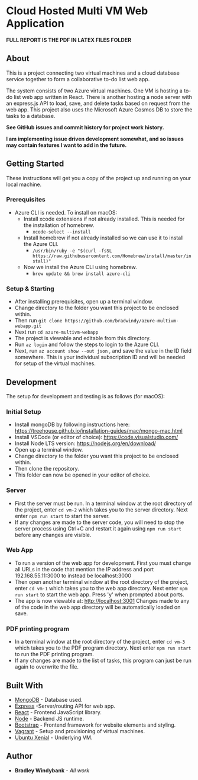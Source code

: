 # Cloud Hosted Multi VM Web Application

**FULL REPORT IS THE PDF IN LATEX FILES FOLDER**

## About

This is a project connecting two virtual machines and a cloud database service together to form a collaborative to-do list web app.

The system consists of two Azure virtual machines. One VM is hosting a to-do list web app written in React. There is another hosting a node server with an express.js API to load, save, and delete tasks based on request from the web app. This project also uses the Microsoft Azure Cosmos DB to store the tasks to a database.

**See GitHub issues and commit history for project work history.**

**I am implementing issue driven development somewhat, and so issues may contain features I want to add in the future.**

## Getting Started

These instructions will get you a copy of the project up and running on your local machine.

### Prerequisites

- Azure CLI is needed. To install on macOS:
  - Install xcode extensions if not already installed. This is needed for the installation of homebrew.
    - `xcode-select --install`
  - Install homebrew if not already installed so we can use it to install the Azure CLI.
    - `/usr/bin/ruby -e "$(curl -fsSL https://raw.githubusercontent.com/Homebrew/install/master/install)"`
  - Now we install the Azure CLI using homebrew.
    - `brew update && brew install azure-cli`

### Setup & Starting

- After installing prerequisites, open up a terminal window.
- Change directory to the folder you want this project to be enclosed within.
- Then run `git clone https://github.com/bradwindy/azure-multivm-webapp.git`
- Next run `cd azure-multivm-webapp`
- The project is viewable and editable from this directory.
- Run `az login` and follow the steps to login to the Azure CLI.
- Next, run `az account show --out json` , and save the value in the ID field somewhere. This is your individual subscription ID and will be needed for setup of the virtual machines.

## Development

The setup for development and testing is as follows (for macOS):

### Initial Setup

- Install mongoDB by following instructions here: <https://treehouse.github.io/installation-guides/mac/mongo-mac.html>
- Install VSCode (or editor of choice): <https://code.visualstudio.com/>
- Install Node LTS version: <https://nodejs.org/en/download/>
- Open up a terminal window.
- Change directory to the folder you want this project to be enclosed within.
- Then clone the repository.
- This folder can now be opened in your editor of choice.

### Server

- First the server must be run. In a terminal window at the root directory of the project, enter `cd vm-2` which takes you to the server directory. Next enter `npm run start` to start the server.
- If any changes are made to the server code, you will need to stop the server process using Ctrl+C and restart it again using `npm run start` before any changes are visible.

### Web App

- To run a version of the web app for development. First you must change all URLs in the code that mention the IP address and port 192.168.55.11:3000 to instead be localhost:3000
- Then open another terminal window at the root directory of the project, enter `cd vm-1` which takes you to the web app directory. Next enter `npm run start` to start the web app. Press 'y' when prompted about ports.
- The app is now viewable at: <http://localhost:3001> Changes made to any of the code in the web app directory will be automatically loaded on save.

### PDF printing program

- In a terminal window at the root directory of the project, enter `cd vm-3` which takes you to the PDF program directory. Next enter `npm run start` to run the PDF printing program.
- If any changes are made to the list of tasks, this program can just be run again to overwrite the file.

## Built With

- [MongoDB](https://github.com/mongodb/mongo) - Database used.
- [Express](https://github.com/expressjs/express) -Server/routing API for web app.
- [React](https://github.com/facebook/react) - Frontend JavaScript library.
- [Node](https://github.com/nodejs/node) - Backend JS runtime.
- [Bootstrap](https://github.com/twbs/bootstrap) - Frontend framework for website elements and styling.
- [Vagrant](https://github.com/hashicorp/vagrant) - Setup and provisioning of virtual machines.
- [Ubuntu Xenial](https://kernel.ubuntu.com/git/) - Underlying VM.

## Author

- **Bradley Windybank** - _All work_
